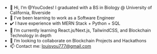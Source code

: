 - 👋 Hi, I’m @YouCodes! I graduated with a BS in Biology @ University of California, Riverside
- 🏫 I've been learning to work as a Software Engineer
- ✔️ I have experience with MERN Stack + Python + SQL
- 📖 I’m currently learning React.js/Next.js, TailwindCSS, and Blockchain Technology in depth
- 💞️ I’m looking to collaborate on Blockchain Projects and Hackathons
- 📫 Contact me: louisyou777@gmail.com

<!---
YouCodes/YouCodes is a ✨ special ✨ repository because its `README.md` (this file) appears on your GitHub profile.
You can click the Preview link to take a look at your changes.
--->
